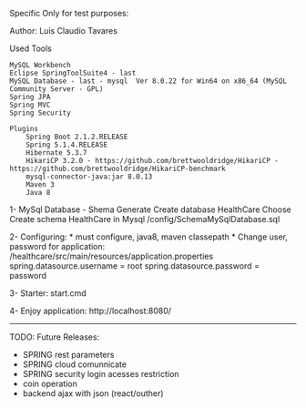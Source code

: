 Specific Only for test purposes:

Author: Luis Claudio Tavares


Used Tools

	MySQL Workbench 
	Eclipse SpringToolSuite4 - last
	MySQL Database - last - mysql  Ver 8.0.22 for Win64 on x86_64 (MySQL Community Server - GPL)
	Spring JPA
	Spring MVC
	Spring Security

	Plugins
		Spring Boot 2.1.2.RELEASE
		Spring 5.1.4.RELEASE
		Hibernate 5.3.7
		HikariCP 3.2.0 - https://github.com/brettwooldridge/HikariCP - https://github.com/brettwooldridge/HikariCP-benchmark
		mysql-connector-java:jar 8.0.13
		Maven 3
		Java 8

1- MySql Database - Shema Generate
	Create database HealthCare
	Choose Create schema HealthCare in Mysql
	/config/SchemaMySqlDatabase.sql
	
2- Configuring:
	* must configure, java8, maven classepath
	* Change user, password for application:
		/healthcare/src/main/resources/application.properties
		spring.datasource.username = root
		spring.datasource.password = password
	
3- Starter:	
	start.cmd
	
4- Enjoy application: 
	http://localhost:8080/


____________________________________________

TODO:
Future Releases:

- SPRING rest parameters
- SPRING cloud comunnicate
- SPRING security login acesses restriction
- coin operation
- backend ajax with json (react/outher)

